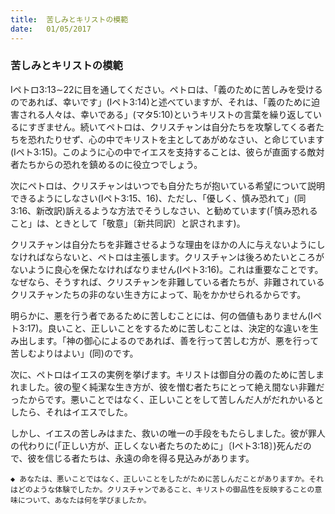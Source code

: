 ```yaml
---
title:  苦しみとキリストの模範
date:   01/05/2017
---
```


### 苦しみとキリストの模範

 Iペトロ3:13∼22に目を通してください。ペトロは、「義のために苦しみを受けるのであれば、幸いです」(Iペト3:14)と述べていますが、それは、「義のために迫害される人々は、幸いである」(マタ5:10)というキリストの言葉を繰り返しているにすぎません。続いてペトロは、クリスチャンは自分たちを攻撃してくる者たちを恐れたりせず、心の中でキリストを主としてあがめなさい、と命じています(Iペト3:15)。このように心の中でイエスを支持することは、彼らが直面する敵対者たちからの恐れを鎮めるのに役立つでしょう。

 次にペトロは、クリスチャンはいつでも自分たちが抱いている希望について説明できるようにしなさい(Iペト3:15、16)、ただし、「優しく、慎み恐れて」(同3:16、新改訳)訴えるような方法でそうしなさい、と勧めています(「慎み恐れること」は、ときとして「敬意」〔新共同訳〕と訳されます)。

 クリスチャンは自分たちを非難させるような理由をほかの人に与えないようにしなければならないと、ペトロは主張します。クリスチャンは後ろめたいところがないように良心を保たなければなりません(Iペト3:16)。これは重要なことです。なぜなら、そうすれば、クリスチャンを非難している者たちが、非難されているクリスチャンたちの非のない生き方によって、恥をかかせられるからです。

 明らかに、悪を行う者であるために苦しむことには、何の価値もありません(Iペト3:17)。良いこと、正しいことをするために苦しむことは、決定的な違いを生み出します。「神の御心によるのであれば、善を行って苦しむ方が、悪を行って苦しむよりはよい」(同)のです。

 次に、ペトロはイエスの実例を挙げます。キリストは御自分の義のために苦しまれました。彼の聖く純潔な生き方が、彼を憎む者たちにとって絶え間ない非難だったからです。悪いことではなく、正しいことをして苦しんだ人がだれかいるとしたら、それはイエスでした。

 しかし、イエスの苦しみはまた、救いの唯一の手段をもたらしました。彼が罪人の代わりに(「正しい方が、正しくない者たちのために」〔Iペト3:18〕)死んだので、彼を信じる者たちは、永遠の命を得る見込みがあります。

`◆ あなたは、悪いことではなく、正しいことをしたがために苦しんだことがありますか。それはどのような体験でしたか。クリスチャンであること、キリストの御品性を反映することの意味について、あなたは何を学びましたか。`
